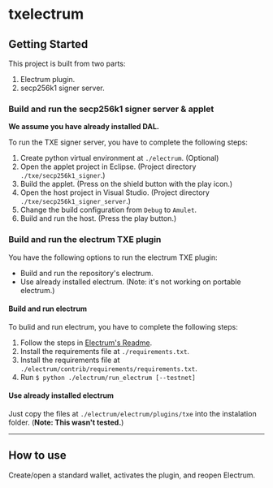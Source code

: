 # txelectrum

## Getting Started

This project is built from two parts:
1. Electrum plugin.
2. secp256k1 signer server.

### Build and run the secp256k1 signer server & applet

**We assume you have already installed DAL.**

To run the TXE signer server, you have to complete the following steps:
1. Create python virtual environment at `./electrum`. (Optional)
2. Open the applet project in Eclipse. (Project directory `./txe/secp256k1_signer`.)
3. Build the applet. (Press on the shield button with the play icon.)
4. Open the host project in Visual Studio. (Project directory `./txe/secp256k1_signer_server`.)
5. Change the build configuration from `Debug` to `Amulet`.
6. Build and run the host. (Press the play button.)

### Build and run the electrum TXE plugin

You have the following options to run the electrum TXE plugin:
* Build and run the repository's electrum.
* Use already installed electrum. (Note: it's not working on portable electrum.)

#### Build and run electrum
To bulid and run electrum, you have to complete the following steps:
1. Follow the steps in [Electrum's Readme](./electrum/README.md).
2. Install the requirements file at `./requirements.txt`.
3. Install the requirements file at `./electrum/contrib/requirements/requirements.txt`.
4. Run `$ python ./electrum/run_electrum [--testnet]`

#### Use already installed electrum
Just copy the files at `./electrum/electrum/plugins/txe` into the instalation folder. (**Note: This wasn't tested.**)

---
## How to use

Create/open a standard wallet, activates the plugin, and reopen Electrum.  
